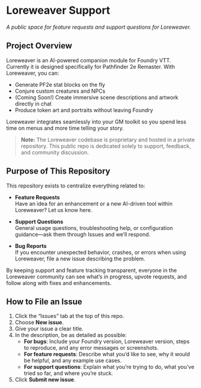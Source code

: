 # Loreweaver Support

_A public space for feature requests and support questions for Loreweaver._

## Project Overview

Loreweaver is an AI-powered companion module for Foundry VTT. Currently it is designed specifically for Pathfinder 2e Remaster. With Loreweaver, you can:

- Generate PF2e stat blocks on the fly  
- Conjure custom creatures and NPCs  
- (Coming Soon!) Create immersive scene descriptions and artwork directly in chat  
- Produce token art and portraits without leaving Foundry  

Loreweaver integrates seamlessly into your GM toolkit so you spend less time on menus and more time telling your story.

> **Note:** The Loreweaver codebase is proprietary and hosted in a private repository. This public repo is dedicated solely to support, feedback, and community discussion.

## Purpose of This Repository

This repository exists to centralize everything related to:

- **Feature Requests**  
  Have an idea for an enhancement or a new AI-driven tool within Loreweaver? Let us know here.

- **Support Questions**  
  General usage questions, troubleshooting help, or configuration guidance—ask them through Issues and we’ll respond.

- **Bug Reports**  
  If you encounter unexpected behavior, crashes, or errors when using Loreweaver, file a new issue describing the problem.

By keeping support and feature tracking transparent, everyone in the Loreweaver community can see what’s in progress, upvote requests, and follow along with fixes and enhancements.

## How to File an Issue

1. Click the “Issues” tab at the top of this repo.  
2. Choose **New issue**.  
3. Give your issue a clear title.  
4. In the description, be as detailed as possible:
   - **For bugs**: Include your Foundry version, Loreweaver version, steps to reproduce, and any error messages or screenshots.  
   - **For feature requests**: Describe what you’d like to see, why it would be helpful, and any example use cases.  
   - **For support questions**: Explain what you’re trying to do, what you’ve tried so far, and where you’re stuck.  
5. Click **Submit new issue**.
